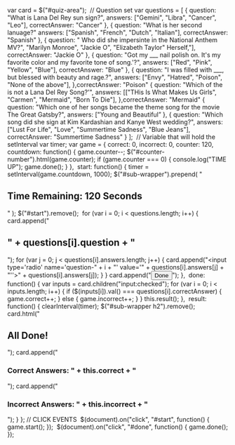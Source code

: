 var card = $("#quiz-area");
​
// Question set
var questions = [
  {
    question: "What is Lana Del Rey sun sign?",
    answers: ["Gemini", "Libra", "Cancer", "Leo"],
    correctAnswer: "Cancer"
  },
  {
    question: "What is her second lanuage?"
    answers: ["Spanish", "French", "Dutch", "Italian"],
    correctAnswer: "Spanish"
  },
  {
    question: " Who did she impersinte in the National Anthem MV?",
     "Marilyn Monroe", "Jackie O", "Elizabeth Taylor" Herself,"],
    correctAnswer: "Jackie O"
  },
  {
    question: "Got my ___ nail polish on. It's my favorite color and my favorite tone of song.'?",
    answers: ["Red", "Pink", "Yellow", "Blue"],
     correctAnswer: "Blue"
  },
  {
    question: "I was filled with ___, but blessed with beauty and rage.?",
    answers: ["Envy", "Hatred", "Poison", "None of the above"],
  },correctAnswer: "Poison"
  {
    question:
      "Which of the is not a Lana Del Rey Song?'",
    answers: [["THis Is What Makes Us Girls", "Carmen", "Mermaid", "Born To Die"],
  },correctAnswer: "Mermaid"
  {
    question: "Which one of her songs became the theme song for the movie The Great Gatsby?",
    answers: ["Young and Beautiful”
  },
  {
    question: "Which song did she sign at Kim Kardashian and Kanye West wedding?",
    answers: ["Lust For Life", "Love", "Summertime Sadness", "Blue Jeans"],
    correctAnswer: "Summertime Sadness"
  }
];
​
// Variable that will hold the setInterval
var timer;
​
var game = {
  correct: 0,
  incorrect: 0,
  counter: 120,
​
  countdown: function() {
    game.counter--;
    $("#counter-number").html(game.counter);
    if (game.counter === 0) {
      console.log("TIME UP");
      game.done();
    }
  },
​
  start: function() {
    timer = setInterval(game.countdown, 1000);
​
    $("#sub-wrapper").prepend(
      "<h2>Time Remaining: <span id='counter-number'>120</span> Seconds</h2>"
    );
​
    $("#start").remove();
​
    for (var i = 0; i < questions.length; i++) {
      card.append("<h2>" + questions[i].question + "</h2>");
      for (var j = 0; j < questions[i].answers.length; j++) {
        card.append("<input type='radio' name='question-" + i +
          "' value='" + questions[i].answers[j] + "''>" + questions[i].answers[j]);
      }
    }
​
    card.append("<button id='done'>Done</button>");
  },
​
  done: function() {
    var inputs = card.children("input:checked");
    for (var i = 0; i < inputs.length; i++) {
      if ($(inputs[i]).val() === questions[i].correctAnswer) {
        game.correct++;
      } else {
        game.incorrect++;
      }
    }
    this.result();
  },
​
  result: function() {
    clearInterval(timer);
​
    $("#sub-wrapper h2").remove();
​
    card.html("<h2>All Done!</h2>");
    card.append("<h3>Correct Answers: " + this.correct + "</h3>");
    card.append("<h3>Incorrect Answers: " + this.incorrect + "</h3>");
  }
};
​
// CLICK EVENTS
​
$(document).on("click", "#start", function() {
  game.start();
});
​
$(document).on("click", "#done", function() {
  game.done();
});
